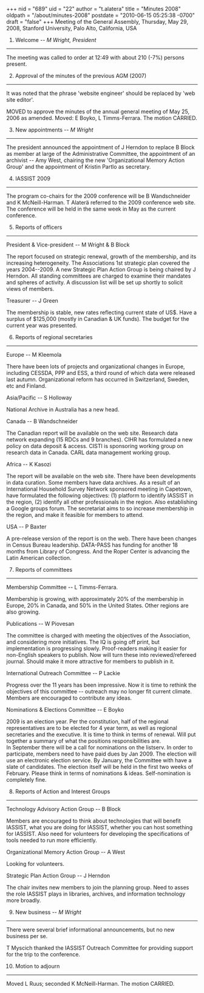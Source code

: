 +++
nid = "689"
uid = "22"
author = "t.alatera"
title = "Minutes 2008"
oldpath = "/about/minutes-2008"
postdate = "2010-06-15 05:25:38 -0700"
draft = "false"
+++
Meeting of the General Assembly, Thursday, May 29, 2008, Stanford
University, Palo Alto, California, USA

1. Welcome -- *M Wright, President*
-----------------------------------

The meeting was called to order at 12:49 with about 210 (-7%) persons
present.

2. Approval of the minutes of the previous AGM (2007)
-----------------------------------------------------

It was noted that the phrase \'website engineer\' should be replaced by
\'web site editor\'.

MOVED to approve the minutes of the annual general meeting of May 25,
2006 as amended. Moved: E Boyko, L Timms-Ferrara. The motion CARRIED.

3. New appointments -- *M Wright*
---------------------------------

The president announced the appointment of J Herndon to replace B Block
as member at large of the Administrative Committee, the appointment of
an archivist -- Amy West, chairing the new \'Organizational Memory
Action Group\' and the appointment of Kristin Partlo as secretary.

4. IASSIST 2009
---------------

The program co-chairs for the 2009 conference will be B Wandschneider
and K McNeill-Harman. T Alaterä referred to the 2009 conference web
site. The conference will be held in the same week in May as the current
conference.

5. Reports of officers
----------------------

President & Vice-president -- M Wright & B Block

The report focused on strategic renewal, growth of the membership, and
its increasing heterogeneity. The Associations 1st strategic plan
covered the years 2004--2009. A new Strategic Plan Action Group is being
chaired by J Herndon. All standing committees are charged to examine
their mandates and spheres of activity. A discussion list will be set up
shortly to solicit views of members.

Treasurer -- J Green

The membership is stable, new rates reflecting current state of US\$.
Have a surplus of \$125,000 (mostly in Canadian & UK funds). The budget
for the current year was presented.

6. Reports of regional secretaries
----------------------------------

Europe -- M Kleemola

There have been lots of projects and organizational changes in Europe,
including CESSDA, PPP and ESS, a third round of which data were released
last autumn. Organizational reform has occurred in Switzerland, Sweden,
etc and Finland.

Asia/Pacific -- S Holloway

National Archive in Australia has a new head.

Canada -- B Wandschneider

The Canadian report will be available on the web site. Research data
network expanding (15 RDCs and 9 branches). CIHR has formulated a new
policy on data deposit & access. CISTI is sponsoring working group on
research data in Canada. CARL data management working group.

Africa -- K Kasozi

The report will be available on the web site. There have been
developments in data curation. Some members have data archives. As a
result of an International Household Survey Network sponsored meeting in
Capetown, have formulated the following objectives: (1) platform to
identify IASSIST in the region, (2) identify all other professionals in
the region. Also establishing a Google groups forum. The secretariat
aims to so increase membership in the region, and make it feasible for
members to attend.

USA -- P Baxter

A pre-release version of the report is on the web. There have been
changes in Census Bureau leadership. DATA-PASS has funding for another
18 months from Library of Congress. And the Roper Center is advancing
the Latin American collection.

7. Reports of committees
------------------------

Membership Committee -- L Timms-Ferrara.

Membership is growing, with approximately 20% of the membership in
Europe, 20% in Canada, and 50% in the United States. Other regions are
also growing.

Publications -- W Piovesan

The committee is charged with meeting the objectives of the Association,
and considering more initiatives. The IQ is going off print, but
implementation is progressing slowly. Proof-readers making it easier for
non-English speakers to publish. Now will turn these into
reviewed/refereed journal. Should make it more attractive for members to
publish in it.

International Outreach Committee -- P Lackie

Progress over the 11 years has been impressive. Now it is time to
rethink the objectives of this committee -- outreach may no longer fit
current climate. Members are encouraged to contribute any ideas.

Nominations & Elections Committee -- E Boyko

2009 is an election year. Per the constitution, half of the regional
representatives are to be elected for 4 year term, as well as regional
secretaries and the executive. It is time to think in terms of renewal.
Will put together a summary of what the positions responsibilities are.\
In September there will be a call for nominations on the listserv. In
order to participate, members need to have paid dues by Jan 2009. The
election will use an electronic election service. By January, the
Committee with have a slate of candidates. The election itself will be
held in the first two weeks of February. Please think in terms of
nominations & ideas. Self-nomination is completely fine.

8. Reports of Action and Interest Groups
----------------------------------------

Technology Advisory Action Group -- B Block

Members are encouraged to think about technologies that will benefit
IASSIST, what you are doing for IASSIST, whether you can host something
for IASSIST. Also need for volunteers for developing the specifications
of tools needed to run more efficiently.

Organizational Memory Action Group -- A West

Looking for volunteers.

Strategic Plan Action Group -- J Herndon

The chair invites new members to join the planning group. Need to asses
the role IASSIST plays in libraries, archives, and information
technology more broadly.

9. New business -- *M Wright*
-----------------------------

There were several brief informational announcements, but no new
business per se.

T Myscich thanked the IASSIST Outreach Committee for providing support
for the trip to the conference.

10. Motion to adjourn
---------------------

Moved L Ruus; seconded K McNeill-Harman. The motion CARRIED.
